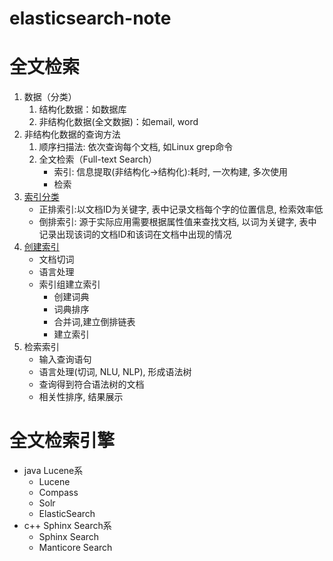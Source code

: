 # elasticsearch-note
# 全文检索
1. 数据（分类）
    1. 结构化数据：如数据库
    2. 非结构化数据(全文数据)：如email, word
2. 非结构化数据的查询方法
    1. 顺序扫描法: 依次查询每个文档, 如Linux grep命令
    2. 全文检索（Full-text Search）
       * 索引: 信息提取(非结构化->结构化):耗时, 一次构建, 多次使用
       * 检索
3. [索引分类](https://www.infoq.cn/article/3ldzr5clsxq4lwlcc97u)
    * 正排索引:以文档ID为关键字, 表中记录文档每个字的位置信息, 检索效率低
    * 倒排索引: 源于实际应用需要根据属性值来查找文档, 以词为关键字, 表中记录出现该词的文档ID和该词在文档中出现的情况
4. [创建索引](https://juejin.cn/post/6844903697642848263)
    * 文档切词
    * 语言处理
    * 索引组建立索引
        - 创建词典
        - 词典排序
        - 合并词,建立倒排链表
        - 建立索引
5. 检索索引
    * 输入查询语句
    * 语言处理(切词, NLU, NLP), 形成语法树
    * 查询得到符合语法树的文档
    * 相关性排序, 结果展示

# 全文检索引擎

* java Lucene系
    - Lucene
    - Compass
    - Solr
    - ElasticSearch
* c++ Sphinx Search系
    - Sphinx Search
    - Manticore Search
